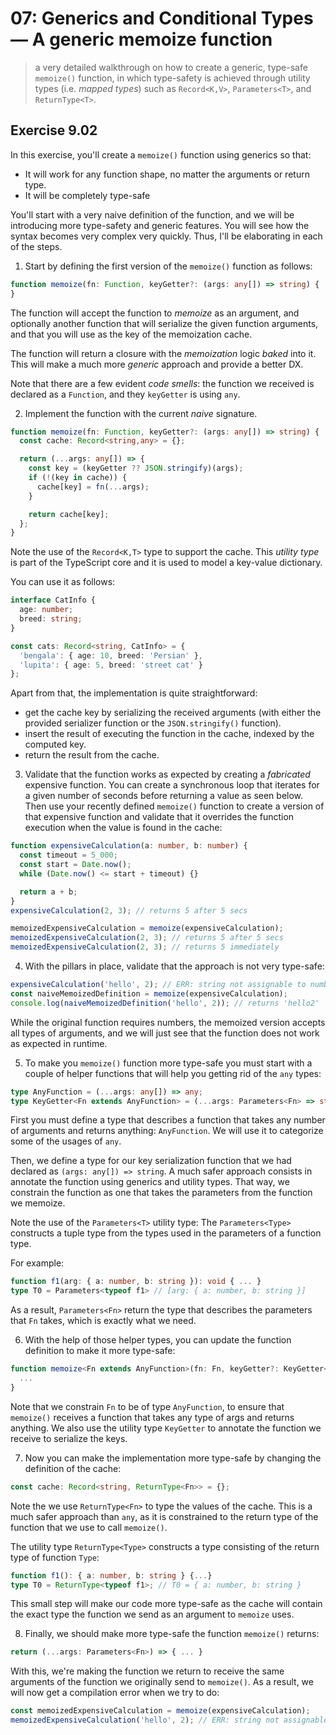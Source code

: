 # 07: Generics and Conditional Types &mdash; A generic memoize function
> a very detailed walkthrough on how to create a generic, type-safe `memoize()` function, in which type-safety is achieved through utility types (i.e. *mapped types*) such as `Record<K,V>`, `Parameters<T>`, and `ReturnType<T>`.

## Exercise 9.02

In this exercise, you'll create a `memoize()` function using generics so that:
+ It will work for any function shape, no matter the arguments or return type.
+ It will be completely type-safe

You'll start with a very naive definition of the function, and we will be introducing more type-safety and generic features. You will see how the syntax becomes very complex very quickly. Thus, I'll be elaborating in each of the steps.

1. Start by defining the first version of the `memoize()` function as follows:

```typescript
function memoize(fn: Function, keyGetter?: (args: any[]) => string) {
}
```

The function will accept the function to *memoize* as an argument, and optionally another function that will serialize the given function arguments, and that you will use as the key of the memoization cache.

The function will return a closure with the *memoization* logic *baked* into it. This will make a much more *generic* approach and provide a better DX.

Note that there are a few evident *code smells*: the function we received is declared as a `Function`, and they `keyGetter` is using `any`.

2. Implement the function with the current *naive* signature.
```typescript
function memoize(fn: Function, keyGetter?: (args: any[]) => string) {
  const cache: Record<string,any> = {};

  return (...args: any[]) => {
    const key = (keyGetter ?? JSON.stringify)(args);
    if (!(key in cache)) {
      cache[key] = fn(...args);
    }

    return cache[key];
  };
}
```

Note the use of the `Record<K,T>` type to support the cache. This *utility type* is part of the TypeScript core and it is used to model a key-value dictionary.

You can use it as follows:
```typescript
interface CatInfo {
  age: number;
  breed: string;
}

const cats: Record<string, CatInfo> = {
  'bengala': { age: 10, breed: 'Persian' },
  'lupita': { age: 5, breed: 'street cat' }
};
```

Apart from that, the implementation is quite straightforward:
+ get the cache key by serializing the received arguments (with either the provided serializer function or the `JSON.stringify()` function).
+ insert the result of executing the function in the cache, indexed by the computed key.
+ return the result from the cache.

3. Validate that the function works as expected by creating a *fabricated* expensive function. You can create a synchronous loop that iterates for a given number of seconds before returning a value as seen below. Then use your recently defined `memoize()` function to create a version of that expensive function and validate that it overrides the function execution when the value is found in the cache:

```typescript
function expensiveCalculation(a: number, b: number) {
  const timeout = 5_000;
  const start = Date.now();
  while (Date.now() <= start + timeout) {}

  return a + b;
}
expensiveCalculation(2, 3); // returns 5 after 5 secs

memoizedExpensiveCalculation = memoize(expensiveCalculation);
memoizedExpensiveCalculation(2, 3); // returns 5 after 5 secs
memoizedExpensiveCalculation(2, 3); // returns 5 immediately
```

4. With the pillars in place, validate that the approach is not very type-safe:

```typescript
expensiveCalculation('hello', 2); // ERR: string not assignable to number
const naiveMemoizedDefinition = memoize(expensiveCalculation);
console.log(naiveMemoizedDefinition('hello', 2)); // returns 'hello2'
```

While the original function requires numbers, the memoized version accepts all types of arguments, and we will just see that the function does not work as expected in runtime.

5. To make you `memoize()` function more type-safe you must start with a couple of helper functions that will help you getting rid of the `any` types:

```typescript
type AnyFunction = (...args: any[]) => any;
type KeyGetter<Fn extends AnyFunction> = (...args: Parameters<Fn> => string);
```

First you must define a type that describes a function that takes any number of arguments and returns anything: `AnyFunction`. We will use it to categorize some of the usages of `any`.

Then, we define a type for our key serialization function that we had declared as `(args: any[]) => string`. A much safer approach consists in annotate the function using generics and utility types. That way, we constrain the function as one that takes the parameters from the function we memoize.

Note the use of the `Parameters<T>` utility type:
The `Parameters<Type>` constructs a tuple type from the types used in the parameters of a function type.

For example:
```typescript
function f1(arg: { a: number, b: string }): void { ... }
type T0 = Parameters<typeof f1> // [arg: { a: number, b: string }]
```

As a result, `Parameters<Fn>` return the type that describes the parameters that `Fn` takes, which is exactly what we need.

6. With the help of those helper types, you can update the function definition to make it more type-safe:

```typescript
function memoize<Fn extends AnyFunction>(fn: Fn, keyGetter?: KeyGetter<Fn>) {
  ...
}
```

Note that we constrain `Fn` to be of type `AnyFunction`, to ensure that `memoize()` receives a function that takes any type of args and returns anything. We also use the utility type `KeyGetter` to annotate the function we receive to serialize the keys.

7. Now you can make the implementation more type-safe by changing the definition of the cache:

```typescript
const cache: Record<string, ReturnType<Fn>> = {};
```

Note the we use `ReturnType<Fn>` to type the values of the cache. This is a much safer approach than `any`, as it is constrained to the return type of the function that we use to call `memoize()`.

The utility type `ReturnType<Type>` constructs a type consisting of the return type of function `Type`:

```typescript
function f1(): { a: number, b: string } {...}
type T0 = ReturnType<typeof f1>; // T0 = { a: number, b: string }
```

This small step will make our code more type-safe as the cache will contain the exact type the function we send as an argument to `memoize` uses.

8. Finally, we should make more type-safe the function `memoize()` returns:

```typescript
return (...args: Parameters<Fn>) => { ... }
```

With this, we're making the function we return to receive the same arguments of the function we originally send to `memoize()`. As a result, we will now get a compilation error when we try to do:

```typescript
const memoizedExpensiveCalculation = memoize(expensiveCalculation);
memoizedExpensiveCalculation('hello', 2); // ERR: string not assignable to number
```